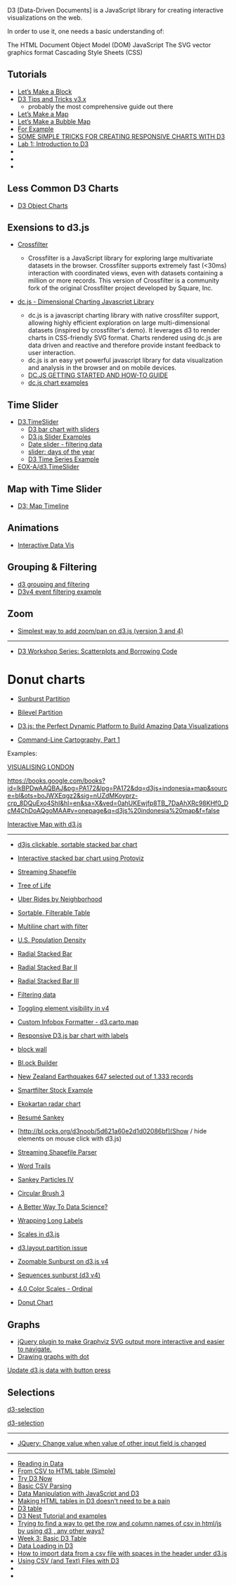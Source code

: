 D3 [Data-Driven Documents] is a JavaScript library for creating interactive visualizations on the web.

 In order to use it, one needs a basic understanding of:
 
The HTML Document Object Model (DOM)
JavaScript
The SVG vector graphics format
Cascading Style Sheets (CSS)


## Tutorials

* [Let’s Make a Block](https://bost.ocks.org/mike/block/)
* [D3 Tips and Tricks v3.x](https://leanpub.com/D3-Tips-and-Tricks/read)
    - probably the most comprehensive guide out there
* [Let’s Make a Map](https://bost.ocks.org/mike/map/)
* [Let’s Make a Bubble Map](https://bost.ocks.org/mike/bubble-map/)
* [For Example](https://bost.ocks.org/mike/example/)
* [SOME SIMPLE TRICKS FOR CREATING RESPONSIVE CHARTS WITH D3](https://blog.webkid.io/responsive-chart-usability-d3/)
* [Lab 1: Introduction to D3](https://perso.telecom-paristech.fr/eagan/class/igr204/lab1)
* []()
* []()
* []()

## Less Common D3 Charts

- [D3 Object Charts](https://www.npmjs.com/package/d3-object-charts)

## Exensions to d3.js

* [Crossfilter](http://crossfilter.github.io/crossfilter/)
    - Crossfilter is a JavaScript library for exploring large multivariate datasets in the browser. Crossfilter supports extremely fast (<30ms) interaction with coordinated views, even with datasets containing a million or more records. This version of Crossfilter is a community fork of the original Crossfilter project developed by Square, Inc.

* [dc.js - Dimensional Charting Javascript Library](http://dc-js.github.io/dc.js/)
   - dc.js is a javascript charting library with native crossfilter support, allowing highly efficient exploration on large multi-dimensional datasets (inspired by crossfilter's demo). It leverages d3 to render charts in CSS-friendly SVG format. Charts rendered using dc.js are data driven and reactive and therefore provide instant feedback to user interaction.
   - dc.js is an easy yet powerful javascript library for data visualization and analysis in the browser and on mobile devices.
   - [DC.JS GETTING STARTED AND HOW-TO GUIDE](http://dc-js.github.io/dc.js/docs/stock.html)
   - [dc.js chart examples](http://bl.ocks.org/d3noob/6584483)



## Time Slider

* [D3.TimeSlider](https://www.npmjs.com/package/D3.TimeSlider)
    - [D3 bar chart with sliders](https://codepen.io/DougManuel/full/avRyMg)
    - [D3.js Slider Examples](https://codepen.io/rbanning/pen/mPqEdR)
    - [Date slider - filtering data](https://bl.ocks.org/officeofjane/9b9e606e9876e34385cc4aeab188ed73)
    - [slider: days of the year](http://bl.ocks.org/zanarmstrong/ddff7cd0b1220bc68a58)
    - [D3 Time Series Example](https://codepen.io/rbanning/pen/mPqEdR)
* [EOX-A/d3.TimeSlider](https://github.com/EOX-A/d3.TimeSlider)


## Map with Time Slider

* [D3: Map Timeline](http://bl.ocks.org/cmdoptesc/fc0e318ce7992bed7ca8)

## Animations

* [Interactive Data Vis](http://arnicas.github.io/interactive-vis-course/Week13/)

## Grouping & Filtering

* [d3 grouping and filtering](http://bl.ocks.org/guykr-stratoscale/f21a02f2c83c927c2913)
* [D3v4 event filtering example](http://emptypipes.org/2017/04/18/d3-event-filtering/)


## Zoom

* [Simplest way to add zoom/pan on d3.js (version 3 and 4)](https://coderwall.com/p/psogia/simplest-way-to-add-zoom-pan-on-d3-js)


---

* [D3 Workshop Series: Scatterplots and Borrowing Code](http://duspviz.mit.edu/d3-workshop/scatterplots-and-more/)


# Donut charts
* [Sunburst Partition](https://bl.ocks.org/mbostock/4063423)
* [Bilevel Partition](https://bl.ocks.org/mbostock/5944371)

* [D3.js: the Perfect Dynamic Platform to Build Amazing Data Visualizations](https://hackernoon.com/d3-js-the-perfect-dynamic-platform-to-build-amazing-data-visualizations-ebe930f0648f)

* [Command-Line Cartography, Part 1](https://medium.com/@mbostock/command-line-cartography-part-1-897aa8f8ca2c)

Examples:

[VISUALISING LONDON](http://alexander-brett.co.uk/2016/06/01/Visualising-London.html)


https://books.google.com/books?id=lkBPDwAAQBAJ&pg=PA172&lpg=PA172&dq=d3js+indonesia+map&source=bl&ots=boJWXEqgz2&sig=nUZdMKoyprz-crp_8DQuExo4ShI&hl=en&sa=X&ved=0ahUKEwjfp8TB_7DaAhXRc98KHf0_DcM4ChDoAQgoMAA#v=onepage&q=d3js%20indonesia%20map&f=false

[Interactive Map with d3.js](http://www.tnoda.com/blog/2013-12-07)


---

* [d3js clickable, sortable stacked bar chart](http://bl.ocks.org/KatiRG/f7d064cd9c3efbc3c360)
* [Interactive stacked bar chart using Protoviz](https://bl.ocks.org/ckuijjer/f2411940bd9047f4bfc3713a1e3bd25d)

* [Streaming Shapefile](https://bl.ocks.org/mbostock/2dd741099154a4da55a7db31fd96a892)
* [Tree of Life](https://bl.ocks.org/mbostock/c034d66572fd6bd6815a)
* [Uber Rides by Neighborhood](https://bost.ocks.org/mike/uberdata/)

* [Sortable, Filterable Table](http://bl.ocks.org/dhoboy/1ac430a7ca883e7a8c09)
* [Multiline chart with filter](http://bl.ocks.org/fabiomainardi/cf1233873ea5e7bc899b)

* [U.S. Population Density](https://bl.ocks.org/mbostock/2522624ada2c1f9e0fafb75cca09442b)
* [Radial Stacked Bar](https://bl.ocks.org/mbostock/6fead6d1378d6df5ae77bb6a719afcb2)
* [Radial Stacked Bar II](https://bl.ocks.org/mbostock/5479367295dfe8f21002fc71d6500392)
* [Radial Stacked Bar III](https://bl.ocks.org/mbostock/3686329aa6e1f5938df8eef12ec353fe)

* [Filtering data](https://bl.ocks.org/fabiomainardi/00fd581dc5ba92d99eec)

* [Toggling element visibility in v4](https://bl.ocks.org/d3noob/4abb9dc578abf070fe62302282a29c41)

* [Custom Infobox Formatter - d3.carto.map](http://bl.ocks.org/emeeks/905bb4f399e0855e08fe)
* [Responsive D3.js bar chart with labels](http://www.cagrimmett.com/til/2016/04/26/responsive-d3-bar-chart.html)

* [block wall](https://bl.ocks.org/enjalot/1d679f0322174b65d032)

* [Bl.ock Builder](http://blockbuilder.org/)
* [New Zealand Earthquakes 647 selected out of 1,333 records](http://blockbuilder.org/nivas8292/297039a1ef840884a562)
* [Smartfilter Stock Example](http://blockbuilder.org/darshit-shah/7610f5cc1d9ea8cd7624)

* [Ekokartan radar chart](https://bl.ocks.org/angelicahl88/3980ecd11ea53420a2844119a8833d23)

* [Resumé Sankey](https://bl.ocks.org/angelicahl88/94fe88fbfcb4554438a23b62ec30aac3)

* [http://bl.ocks.org/d3noob/5d621a60e2d1d02086bf](Show / hide elements on mouse click with d3.js)

* [Streaming Shapefile Parser](https://github.com/mbostock/shapefile)


* [Word Trails](https://bl.ocks.org/emeeks/19a1d77fc6ad812faedb648218b7ad60)
* [Sankey Particles IV](https://bl.ocks.org/emeeks/e9d64d27f286e61493c9)
* [Circular Brush 3](http://bl.ocks.org/emeeks/5850fa6583bfd90e7899)
* [A Better Way To Data Science?](https://medium.com/@parano/although-web-first-environment-does-not-necessary-1-have-secure-access-to-your-data-2-have-d200966c1a2a)

* [Wrapping Long Labels](https://bl.ocks.org/mbostock/7555321)

* [Scales in d3.js](http://cs205uiuc.github.io/guidebook/d3/scales.html)
* [d3.layout.partition issue](http://bl.ocks.org/explunit/ab8cf15534f7fec5ac6d)
* [Zoomable Sunburst on d3.js v4](https://bl.ocks.org/maybelinot/5552606564ef37b5de7e47ed2b7dc099)
* [Sequences sunburst (d3 v4)](https://bl.ocks.org/kerryrodden/766f8f6d31f645c39f488a0befa1e3c8)
* [4.0 Color Scales - Ordinal](https://bl.ocks.org/pstuffa/3393ff2711a53975040077b7453781a9)
* [Donut Chart](https://bl.ocks.org/vickygisel/c3f4eb2b16b86dd0f641263383f05a13)


## Graphs

* [jQuery plugin to make Graphviz SVG output more interactive and easier to navigate. ](https://github.com/mountainstorm/jquery.graphviz.svg/)
* [Drawing graphs with dot](http://www.graphviz.org/pdf/dotguide.pdf)

[Update d3.js data with button press](http://bl.ocks.org/d3noob/7030f35b72de721622b8)


## Selections

[d3-selection ](https://npm.runkit.com/d3-selection)

[d3-selection ](https://github.com/d3/d3-selection)




---

* [JQuery: Change value when value of other input field is changed](https://stackoverflow.com/questions/12287996/jquery-change-value-when-value-of-other-input-field-is-changed/12288520)


---


* [Reading in Data](http://learnjsdata.com/read_data.html)
* [From CSV to HTML table (Simple)](http://bl.ocks.org/ndarville/7075823)
* [Try D3 Now](http://christopheviau.com/d3_tutorial/)
* [Basic CSV Parsing](http://bl.ocks.org/enjalot/1525346)
* [Data Manipulation with JavaScript and D3](https://rstudio-pubs-static.s3.amazonaws.com/375399_ab8a4b0651354645a3e03ace8339d3d1.html?)
* [Making HTML tables in D3 doesn't need to be a pain](https://www.vis4.net/blog/2015/04/making-html-tables-in-d3-doesnt-need-to-be-a-pain/)
* [D3 table](https://jsfiddle.net/vis4/Lby2eq1j/)
* [D3 Nest Tutorial and examples](http://bl.ocks.org/phoebebright/raw/3176159/)
* [Trying to find a way to get the row and column names of csv in html/js by using d3 , any other ways?](https://stackoverflow.com/questions/40953628/trying-to-find-a-way-to-get-the-row-and-column-names-of-csv-in-html-js-by-using)
* [Week 3: Basic D3 Table](http://bl.ocks.org/yan2014/c9dd6919658991d33b87)
* [Data Loading in D3](http://www.tutorialsteacher.com/d3js/loading-data-from-file-in-d3js)
* [How to import data from a csv file with spaces in the header under d3.js](http://www.d3noob.org/2014/02/how-to-import-data-from-csv-file-with.html)
* [Using CSV (and Text) Files with D3](http://thecodingtutorials.blogspot.com/2012/07/using-csv-and-text-files-with-d3.html)
* []()
* []()


